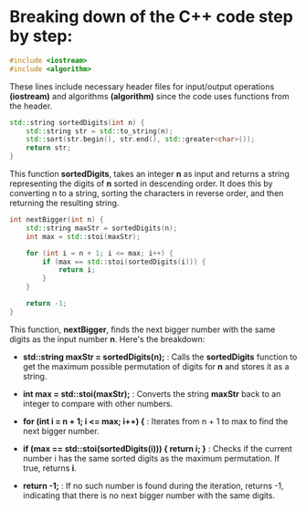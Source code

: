 # Breaking down of the C++ code step by step:
```c++
#include <iostream>
#include <algorithm>
```
These lines include necessary header files for input/output operations **(iostream)** and algorithms **(algorithm)** since the code uses functions from the **<algorithm>** header.
```c++
std::string sortedDigits(int n) {
    std::string str = std::to_string(n);
    std::sort(str.begin(), str.end(), std::greater<char>());
    return str;
}
```
This function **sortedDigits**, takes an integer **n** as input and returns a string representing the digits of **n** sorted in descending order. It does this by converting n to a string, sorting the characters in reverse order, and then returning the resulting string.
```c++
int nextBigger(int n) {
    std::string maxStr = sortedDigits(n);
    int max = std::stoi(maxStr);

    for (int i = n + 1; i <= max; i++) {
        if (max == std::stoi(sortedDigits(i))) {
            return i;
        }
    }

    return -1;
}
```

This function, **nextBigger**, finds the next bigger number with the same digits as the input number **n**. Here's the breakdown:

- **std::string maxStr = sortedDigits(n);** : Calls the **sortedDigits** function to get the maximum possible permutation of digits for **n** and stores it as a string.

- **int max = std::stoi(maxStr);** : Converts the string **maxStr** back to an integer to compare with other numbers.

- **for (int i = n + 1; i <= max; i++) {** : Iterates from n + 1 to max to find the next bigger number.

- **if (max == std::stoi(sortedDigits(i))) { return i; }** : Checks if the current number i has the same sorted digits as the maximum permutation. If true, returns **i**.
- **return -1;** : If no such number is found during the iteration, returns -1, indicating that there is no next bigger number with the same digits.
